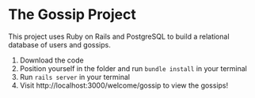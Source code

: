 # The Gossip Project

This project uses Ruby on Rails and PostgreSQL to build a relational database of users and gossips.

1. Download the code
2. Position yourself in the folder and run ```bundle install``` in your terminal
3. Run ```rails server``` in your terminal
4. Visit http://localhost:3000/welcome/gossip to view the gossips!
